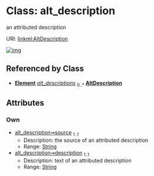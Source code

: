 
# Class: alt_description


an attributed description

URI: [linkml:AltDescription](https://w3id.org/linkml/AltDescription)


[![img](https://yuml.me/diagram/nofunky;dir:TB/class/[Element],[CommonMetadata]++-%20alt_descriptions%200..*>[AltDescription&#124;source(pk):string;description:string],[CommonMetadata])](https://yuml.me/diagram/nofunky;dir:TB/class/[Element],[CommonMetadata]++-%20alt_descriptions%200..*>[AltDescription&#124;source(pk):string;description:string],[CommonMetadata])

## Referenced by Class

 *  **[Element](Element.md)** *[alt_descriptions](alt_descriptions.md)*  <sub>0..\*</sub>  **[AltDescription](AltDescription.md)**

## Attributes


### Own

 * [alt_description➞source](alt_description_source.md)  <sub>1..1</sub>
     * Description: the source of an attributed description
     * Range: [String](String.md)
 * [alt_description➞description](alt_description_text.md)  <sub>1..1</sub>
     * Description: text of an attributed description
     * Range: [String](String.md)
